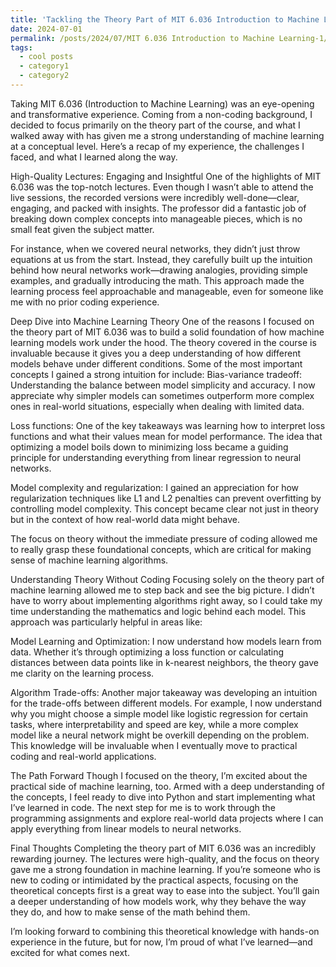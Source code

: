 ```yaml
---
title: 'Tackling the Theory Part of MIT 6.036 Introduction to Machine Learning with No Python Coding Experience: A Personal Journey'
date: 2024-07-01
permalink: /posts/2024/07/MIT 6.036 Introduction to Machine Learning-1/
tags:
  - cool posts
  - category1
  - category2
---
```


Taking MIT 6.036 (Introduction to Machine Learning) was an eye-opening and transformative experience. Coming from a non-coding background, I decided to focus primarily on the theory part of the course, and what I walked away with has given me a strong understanding of machine learning at a conceptual level. Here’s a recap of my experience, the challenges I faced, and what I learned along the way.

High-Quality Lectures: Engaging and Insightful
One of the highlights of MIT 6.036 was the top-notch lectures. Even though I wasn’t able to attend the live sessions, the recorded versions were incredibly well-done—clear, engaging, and packed with insights. The professor did a fantastic job of breaking down complex concepts into manageable pieces, which is no small feat given the subject matter.

For instance, when we covered neural networks, they didn’t just throw equations at us from the start. Instead, they carefully built up the intuition behind how neural networks work—drawing analogies, providing simple examples, and gradually introducing the math. This approach made the learning process feel approachable and manageable, even for someone like me with no prior coding experience.

Deep Dive into Machine Learning Theory
One of the reasons I focused on the theory part of MIT 6.036 was to build a solid foundation of how machine learning models work under the hood. The theory covered in the course is invaluable because it gives you a deep understanding of how different models behave under different conditions. Some of the most important concepts I gained a strong intuition for include:
Bias-variance tradeoff: Understanding the balance between model simplicity and accuracy. I now appreciate why simpler models can sometimes outperform more complex ones in real-world situations, especially when dealing with limited data.

Loss functions: One of the key takeaways was learning how to interpret loss functions and what their values mean for model performance. The idea that optimizing a model boils down to minimizing loss became a guiding principle for understanding everything from linear regression to neural networks.

Model complexity and regularization: I gained an appreciation for how regularization techniques like L1 and L2 penalties can prevent overfitting by controlling model complexity. This concept became clear not just in theory but in the context of how real-world data might behave.

The focus on theory without the immediate pressure of coding allowed me to really grasp these foundational concepts, which are critical for making sense of machine learning algorithms.

Understanding Theory Without Coding
Focusing solely on the theory part of machine learning allowed me to step back and see the big picture. I didn’t have to worry about implementing algorithms right away, so I could take my time understanding the mathematics and logic behind each model. This approach was particularly helpful in areas like:

Model Learning and Optimization: I now understand how models learn from data. Whether it’s through optimizing a loss function or calculating distances between data points like in k-nearest neighbors, the theory gave me clarity on the learning process.

Algorithm Trade-offs: Another major takeaway was developing an intuition for the trade-offs between different models. For example, I now understand why you might choose a simple model like logistic regression for certain tasks, where interpretability and speed are key, while a more complex model like a neural network might be overkill depending on the problem. This knowledge will be invaluable when I eventually move to practical coding and real-world applications.

The Path Forward
Though I focused on the theory, I’m excited about the practical side of machine learning, too. Armed with a deep understanding of the concepts, I feel ready to dive into Python and start implementing what I’ve learned in code. The next step for me is to work through the programming assignments and explore real-world data projects where I can apply everything from linear models to neural networks.

Final Thoughts
Completing the theory part of MIT 6.036 was an incredibly rewarding journey. The lectures were high-quality, and the focus on theory gave me a strong foundation in machine learning. If you’re someone who is new to coding or intimidated by the practical aspects, focusing on the theoretical concepts first is a great way to ease into the subject. You’ll gain a deeper understanding of how models work, why they behave the way they do, and how to make sense of the math behind them.

I’m looking forward to combining this theoretical knowledge with hands-on experience in the future, but for now, I’m proud of what I’ve learned—and excited for what comes next.
